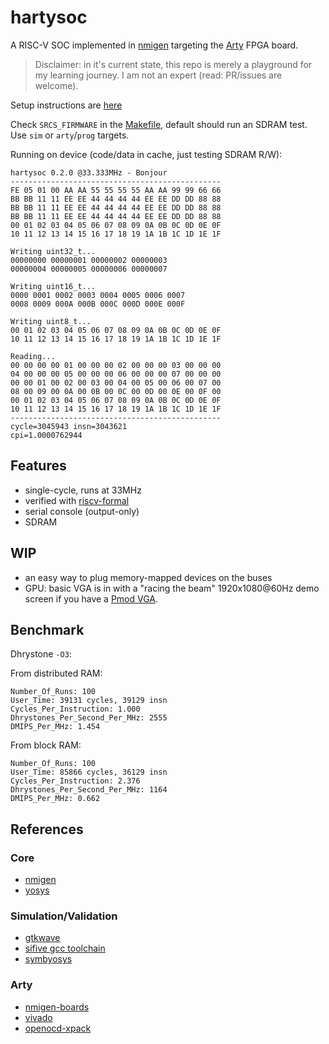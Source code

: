 # hartysoc

A RISC-V SOC implemented in [nmigen](https://github.com/nmigen/nmigen) targeting the [Arty](https://store.digilentinc.com/arty-a7-artix-7-fpga-development-board/) FPGA board.

> Disclaimer: in it's current state, this repo is merely a playground for my learning journey. I am not an expert (read: PR/issues are welcome).

Setup instructions are [here](SETUP.md)

Check `SRCS_FIRMWARE` in the [Makefile](Makefile), default should run an SDRAM test. Use `sim` or `arty`/`prog` targets.

Running on device (code/data in cache, just testing SDRAM R/W):
```
hartysoc 0.2.0 @33.333MHz - Bonjour
-----------------------------------------------
FE 05 01 00 AA AA 55 55 55 55 AA AA 99 99 66 66
BB BB 11 11 EE EE 44 44 44 44 EE EE DD DD 88 88
BB BB 11 11 EE EE 44 44 44 44 EE EE DD DD 88 88
BB BB 11 11 EE EE 44 44 44 44 EE EE DD DD 88 88
00 01 02 03 04 05 06 07 08 09 0A 0B 0C 0D 0E 0F
10 11 12 13 14 15 16 17 18 19 1A 1B 1C 1D 1E 1F

Writing uint32_t...
00000000 00000001 00000002 00000003
00000004 00000005 00000006 00000007

Writing uint16_t...
0000 0001 0002 0003 0004 0005 0006 0007
0008 0009 000A 000B 000C 000D 000E 000F

Writing uint8_t...
00 01 02 03 04 05 06 07 08 09 0A 0B 0C 0D 0E 0F
10 11 12 13 14 15 16 17 18 19 1A 1B 1C 1D 1E 1F

Reading...
00 00 00 00 01 00 00 00 02 00 00 00 03 00 00 00
04 00 00 00 05 00 00 00 06 00 00 00 07 00 00 00
00 00 01 00 02 00 03 00 04 00 05 00 06 00 07 00
08 00 09 00 0A 00 0B 00 0C 00 0D 00 0E 00 0F 00
00 01 02 03 04 05 06 07 08 09 0A 0B 0C 0D 0E 0F
10 11 12 13 14 15 16 17 18 19 1A 1B 1C 1D 1E 1F
-----------------------------------------------
cycle=3045943 insn=3043621
cpi=1.0000762944
```

## Features

- single-cycle, runs at 33MHz
- verified with [riscv-formal](https://github.com/SymbioticEDA/riscv-formal)
- serial console (output-only)
- SDRAM

## WIP

- an easy way to plug memory-mapped devices on the buses
- GPU: basic VGA is in with a "racing the beam" 1920x1080@60Hz demo screen if you have a [Pmod VGA](https://store.digilentinc.com/pmod-vga-video-graphics-array/).


## Benchmark

Dhrystone `-O3`:

From distributed RAM:
```
Number_Of_Runs: 100
User_Time: 39131 cycles, 39129 insn
Cycles_Per_Instruction: 1.000
Dhrystones_Per_Second_Per_MHz: 2555
DMIPS_Per_MHz: 1.454
```
From block RAM:
```
Number_Of_Runs: 100
User_Time: 85866 cycles, 36129 insn
Cycles_Per_Instruction: 2.376
Dhrystones_Per_Second_Per_MHz: 1164
DMIPS_Per_MHz: 0.662
```

## References

### Core

- [nmigen](https://github.com/nmigen/nmigen)
- [yosys](https://github.com/YosysHQ/yosys)

### Simulation/Validation

- [gtkwave](http://gtkwave.sourceforge.net/)
- [sifive gcc toolchain](https://github.com/sifive/freedom-tools/releases)
- [symbyosys](https://github.com/YosysHQ/SymbiYosys.git)

### Arty

- [nmigen-boards](https://github.com/nmigen/nmigen-boards)
- [vivado](https://www.xilinx.com/products/design-tools/vivado.html)
- [openocd-xpack](https://github.com/xpack-dev-tools/openocd-xpack)
